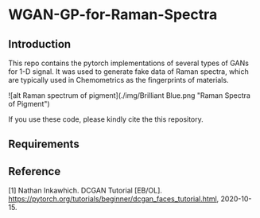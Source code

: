 # WGAN-GP-for-Raman-Spectra
## Introduction
This repo contains the pytorch implementations of several types of GANs for 1-D signal. It was used to generate fake data of Raman spectra, which are typically used in Chemometrics as the fingerprints of materials.

![alt Raman spectrum of pigment](./img/Brilliant Blue.png "Raman Spectra of Pigment")

If you use these code, please kindly cite the  this repository.

## Requirements



## Reference

[1] Nathan Inkawhich. DCGAN Tutorial [EB/OL]. https://pytorch.org/tutorials/beginner/dcgan_faces_tutorial.html, 2020-10-15.

